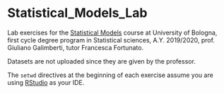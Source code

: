 # Statistical_Models_Lab

Lab exercises for the [Statistical Models](https://www.unibo.it/it/didattica/insegnamenti/insegnamento/2019/403291) course at University of Bologna, first cycle degree program in Statistical sciences, A.Y. 2019/2020, prof. Giuliano Galimberti, tutor Francesca Fortunato.

Datasets are not uploaded since they are given by the professor.

The `setwd` directives at the beginning of each exercise assume you are using [RStudio](https://rstudio.com/) as your IDE.
